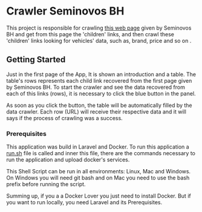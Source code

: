 # Crawler Seminovos BH

This project is responsible for crawling [this web page](https://www.seminovosbh.com.br/resultadobusca/index/veiculo/carro/marca/BMW/modelo/1239/usuario/todos) 
given by Seminovos BH and get from this page the 'children' links, and then crawl these 'children' links looking for vehicles' data, such as, brand, price and so on . 

## Getting Started

Just in the first page of the App, It is shown an introduction and a table. The table's rows represents each child 
link recovered from the first page given by Seminovos BH. To start the crawler and see the data recovered from each of 
this links (rows), it is necessary to click the blue button in the panel.

As soon as you click the button, the table will be automatically filled by the data crawler. Each row (URL) will receive 
their respective data and it will says if the process of crawling was a success.  


### Prerequisites

This application was build in Laravel and Docker. To run this application a [run.sh](/run.sh) file is called and inner this file, there 
are the commands necessary to run the application and upload docker's services.

This Shell Script can be run in all environments: Linux, Mac and Windows. On Windows you will need git bash and on Mac you need to 
use the bash prefix before running the script.

Summing up, if you a a Docker Lover you just need to install Docker. But if you want to run locally, you need Laravel and its Prerequisites.